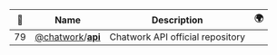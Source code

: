 |:star2: | Name | Description | 🌍|
|---|---|---|---|
|79|[@chatwork](https://github.com/chatwork)/[**api**](https://github.com/chatwork/api)|Chatwork API official repository||

